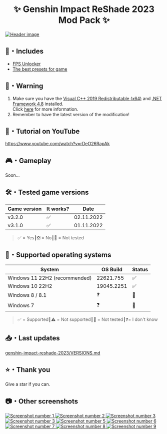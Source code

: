 <div align="center">
    <h1>✨ Genshin Impact ReShade 2023 Mod Pack ✨</h1>
</div>

<a href="https://raw.githubusercontent.com/sefinek24/genshin-impact-reshade-2023/dev/Screenshots/new/header.png" title="See preview [header.png]">
    <img src="Screenshots/new/header.png" alt="Header image">
</a>

## 📂・Includes
- [FPS Unlocker](https://github.com/34736384/genshin-fps-unlock)
- [The best presets for game](Data/-%20Presets/1.%20Default%20preset%20by%20Sefinek%20(Recommended).ini)

## 📝️・Warning
1. Make sure you have the [Visual C++ 2019 Redistributable (x64)](https://aka.ms/vs/16/release/vc_redist.x64.exe) and [.NET Framework 4.8](https://dotnet.microsoft.com/en-us/download/dotnet-framework/net48) installed.  
Click [here](https://github.com/34736384/genshin-fps-unlock#usage) for more information.
2. Remember to have the latest version of the modification!

## 🎥・Tutorial on YouTube
https://www.youtube.com/watch?v=rDeO26RapAk

## 🎮・Gameplay
Soon...

## 🛠️・Tested game versions
| Game version | It works? | Date       |
|--------------|-----------|------------|
| v3.2.0       | ✅         | 02.11.2022 |
| v3.1.0       | ✅         | 01.11.2022 |
> ✅ = Yes┃❎ = No┃🤔 = Not tested

## 🔧・Supported operating systems
| System                        | OS Build   | Status |
|-------------------------------|------------|:-------|
| Windows 11 22H2 (recommended) | 22621.755  | ✅      |
| Windows 10 22H2               | 19045.2251 | ✅      | 
| Windows 8 / 8.1               | ❓          | 🤔     | 
| Windows 7                     | ❓          | 🤔     | 
> ✅ = Supported┃⚠️ = Not supported┃🤔 = Not tested┃❓= I don't know

## 📥・Last updates
[genshin-impact-reshade-2023/VERSIONS.md](VERSIONS.md)

## ⭐・Thank you
Give a star if you can.

## 📷・Other screenshots
<a href="https://raw.githubusercontent.com/sefinek24/genshin-impact-reshade-2023/dev/Screenshots/new/1.png" title="See preview [1.png]">
    <img src="Screenshots/new/1.png" alt="Screenshot number 1">
</a>
<a href="https://raw.githubusercontent.com/sefinek24/genshin-impact-reshade-2023/dev/Screenshots/new/2.png" title="See preview [2.png]">
    <img src="Screenshots/new/2.png" alt="Screenshot number 2">
</a>
<a href="https://raw.githubusercontent.com/sefinek24/genshin-impact-reshade-2023/dev/Screenshots/new/3.png" title="See preview [3.png]">
    <img src="Screenshots/new/4.png" alt="Screenshot number 3">
</a>
<a href="https://raw.githubusercontent.com/sefinek24/genshin-impact-reshade-2023/dev/Screenshots/new/4.png" title="See preview [4.png]">
    <img src="Screenshots/new/3.png" alt="Screenshot number 3">
</a>
<a href="https://raw.githubusercontent.com/sefinek24/genshin-impact-reshade-2023/dev/Screenshots/new/5.png" title="See preview [5.png]">
    <img src="Screenshots/new/5.png" alt="Screenshot number 5">
</a>
<a href="https://raw.githubusercontent.com/sefinek24/genshin-impact-reshade-2023/dev/Screenshots/new/6.png" title="See preview [6.png]">
    <img src="Screenshots/new/6.png" alt="Screenshot number 6">
</a>
<a href="https://raw.githubusercontent.com/sefinek24/genshin-impact-reshade-2023/dev/Screenshots/new/7.png" title="See preview [7.png]">
    <img src="Screenshots/new/7.png" alt="Screenshot number 7">
</a>
<a href="https://raw.githubusercontent.com/sefinek24/genshin-impact-reshade-2023/dev/Screenshots/new/8.png" title="See preview [8.png]">
    <img src="Screenshots/new/8.png" alt="Screenshot number 8">
</a>
<a href="https://raw.githubusercontent.com/sefinek24/genshin-impact-reshade-2023/dev/Screenshots/new/9.png" title="See preview [9.png]">
    <img src="Screenshots/new/9.png" alt="Screenshot number 9">
</a>
